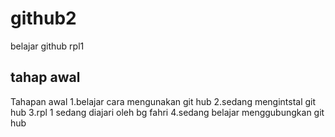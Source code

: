# github2

belajar github rpl1
## tahap awal
  Tahapan awal
1.belajar cara mengunakan git hub
2.sedang mengintstal git hub
3.rpl 1 sedang diajari oleh bg fahri
4.sedang belajar menggubungkan git hub